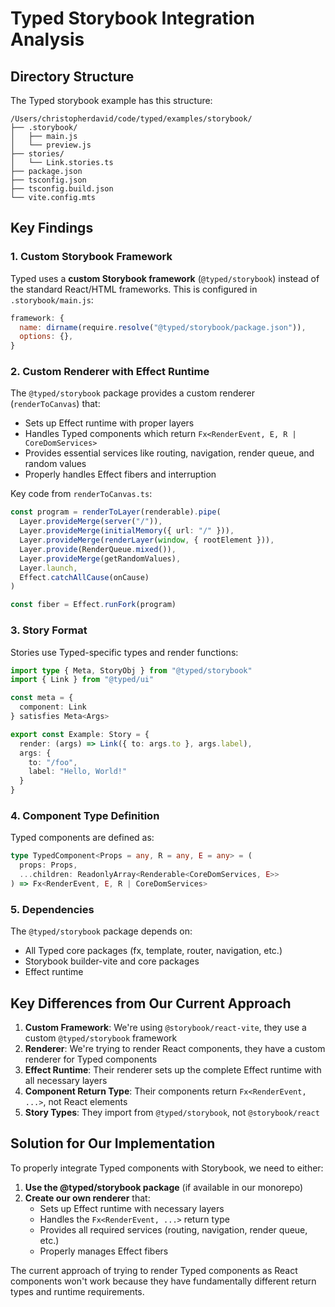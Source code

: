 # Typed Storybook Integration Analysis

## Directory Structure

The Typed storybook example has this structure:
```
/Users/christopherdavid/code/typed/examples/storybook/
├── .storybook/
│   ├── main.js
│   └── preview.js
├── stories/
│   └── Link.stories.ts
├── package.json
├── tsconfig.json
├── tsconfig.build.json
└── vite.config.mts
```

## Key Findings

### 1. Custom Storybook Framework

Typed uses a **custom Storybook framework** (`@typed/storybook`) instead of the standard React/HTML frameworks. This is configured in `.storybook/main.js`:

```javascript
framework: {
  name: dirname(require.resolve("@typed/storybook/package.json")),
  options: {},
}
```

### 2. Custom Renderer with Effect Runtime

The `@typed/storybook` package provides a custom renderer (`renderToCanvas`) that:
- Sets up Effect runtime with proper layers
- Handles Typed components which return `Fx<RenderEvent, E, R | CoreDomServices>`
- Provides essential services like routing, navigation, render queue, and random values
- Properly handles Effect fibers and interruption

Key code from `renderToCanvas.ts`:
```typescript
const program = renderToLayer(renderable).pipe(
  Layer.provideMerge(server("/")),
  Layer.provideMerge(initialMemory({ url: "/" })),
  Layer.provideMerge(renderLayer(window, { rootElement })),
  Layer.provide(RenderQueue.mixed()),
  Layer.provideMerge(getRandomValues),
  Layer.launch,
  Effect.catchAllCause(onCause)
)

const fiber = Effect.runFork(program)
```

### 3. Story Format

Stories use Typed-specific types and render functions:

```typescript
import type { Meta, StoryObj } from "@typed/storybook"
import { Link } from "@typed/ui"

const meta = {
  component: Link
} satisfies Meta<Args>

export const Example: Story = {
  render: (args) => Link({ to: args.to }, args.label),
  args: {
    to: "/foo",
    label: "Hello, World!"
  }
}
```

### 4. Component Type Definition

Typed components are defined as:
```typescript
type TypedComponent<Props = any, R = any, E = any> = (
  props: Props,
  ...children: ReadonlyArray<Renderable<CoreDomServices, E>>
) => Fx<RenderEvent, E, R | CoreDomServices>
```

### 5. Dependencies

The `@typed/storybook` package depends on:
- All Typed core packages (fx, template, router, navigation, etc.)
- Storybook builder-vite and core packages
- Effect runtime

## Key Differences from Our Current Approach

1. **Custom Framework**: We're using `@storybook/react-vite`, they use a custom `@typed/storybook` framework
2. **Renderer**: We're trying to render React components, they have a custom renderer for Typed components
3. **Effect Runtime**: Their renderer sets up the complete Effect runtime with all necessary layers
4. **Component Return Type**: Their components return `Fx<RenderEvent, ...>`, not React elements
5. **Story Types**: They import from `@typed/storybook`, not `@storybook/react`

## Solution for Our Implementation

To properly integrate Typed components with Storybook, we need to either:

1. **Use the @typed/storybook package** (if available in our monorepo)
2. **Create our own renderer** that:
   - Sets up Effect runtime with necessary layers
   - Handles the `Fx<RenderEvent, ...>` return type
   - Provides all required services (routing, navigation, render queue, etc.)
   - Properly manages Effect fibers

The current approach of trying to render Typed components as React components won't work because they have fundamentally different return types and runtime requirements.